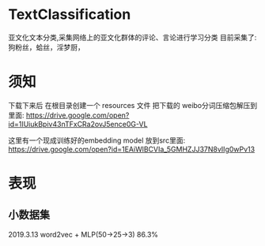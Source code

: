 # TextClassification
亚文化文本分类,采集网络上的亚文化群体的评论、言论进行学习分类
目前采集了: 狗粉丝，蛤丝，淫梦厨，

# 须知
下载下来后 在根目录创建一个 resources 文件 把下载的 weibo分词压缩包解压到里面:
https://drive.google.com/open?id=1IUiukBpiv43nTFxCRa2ovJ5ence0G-VL

这里有一个现成训练好的embedding model 放到src里面:
https://drive.google.com/open?id=1EAiWlBCVIa_5GMHZJJ37N8vIIg0wPv13

# 表现
## 小数据集
2019.3.13 word2vec + MLP(50->25->3) 86.3%
